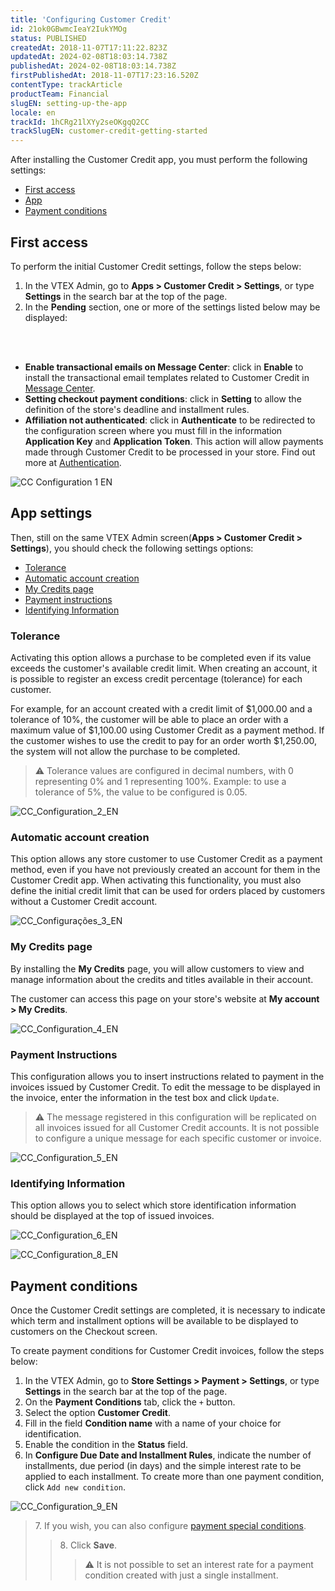 ```yaml
---
title: 'Configuring Customer Credit'
id: 21ok0GBwmcIeaY2IukYMOg
status: PUBLISHED
createdAt: 2018-11-07T17:11:22.823Z
updatedAt: 2024-02-08T18:03:14.738Z
publishedAt: 2024-02-08T18:03:14.738Z
firstPublishedAt: 2018-11-07T17:23:16.520Z
contentType: trackArticle
productTeam: Financial
slugEN: setting-up-the-app
locale: en
trackId: 1hCRg21lXYy2seOKgqQ2CC
trackSlugEN: customer-credit-getting-started
---
```


After installing the Customer Credit app, you must perform the following settings:

- [First access](#first-access)
- [App](#app-settings) 
- [Payment conditions](#payment-conditions)

## First access

To perform the initial Customer Credit settings, follow the steps below:

1. In the VTEX Admin, go to __Apps > Customer Credit > Settings__, or type __Settings__ in the search bar at the top of the page.
2. In the __Pending__ section, one or more of the settings listed below may be displayed:
<br>
<ul>
<br>
    	<li><b>Enable transactional emails on Message Center</b>: click in <b>Enable</b> to install the transactional email templates related to Customer Credit in <a href="https://help.vtex.com/pt/tutorial/conhecendo-o-message-center--tutorials_84">Message Center</a>.</li>
    	<li><b>Setting checkout payment conditions</b>: click in <b>Setting</b> to allow the definition of the store's deadline and installment rules.</li>
  	<li><b>Affiliation not authenticated</b>: click in <b>Authenticate</b> to be redirected to the configuration screen where you must fill in the information <b>Application Key</b> and <b>Application Token</b>. This action will allow payments made through Customer Credit to be processed in your store. Find out more at <a href="https://developers.vtex.com/docs/guides/authentication">Authentication</a>.</li>
</ul>

![CC Configuration 1 EN](https://images.ctfassets.net/alneenqid6w5/6cDl5QeEatvpLW3kYxV7Yd/25a43afef349f6443a55820be9f17616/CC_Configuration_1_EN.JPG)

## App settings

Then, still on the same VTEX Admin screen(__Apps > Customer Credit > Settings__), you should check the following settings options:

- [Tolerance](#tolerance)
- [Automatic account creation](#automatic-account-creation) 
- [My Credits page](#my-credits-page)
- [Payment instructions](#payment-instructions)
- [Identifying Information](#identifying-information)

### Tolerance

Activating this option allows a purchase to be completed even if its value exceeds the customer's available credit limit. When creating an account, it is possible to register an excess credit percentage (tolerance) for each customer.

For example, for an account created with a credit limit of $1,000.00 and a tolerance of 10%, the customer will be able to place an order with a maximum value of $1,100.00 using Customer Credit as a payment method. If the customer wishes to use the credit to pay for an order worth $1,250.00, the system will not allow the purchase to be completed.

>⚠️ Tolerance values are configured in decimal numbers, with 0 representing 0% and 1 representing 100%. Example: to use a tolerance of 5%, the value to be configured is 0.05.

![CC_Configuration_2_EN](//images.ctfassets.net/alneenqid6w5/3kjEQ2OblMKqwumNWSFnSt/42de816c9685f31074c0637dcbd6c5f1/CC_Configuration_2_EN.JPG)

### Automatic account creation

This option allows any store customer to use Customer Credit as a payment method, even if you have not previously created an account for them in the Customer Credit app. When activating this functionality, you must also define the initial credit limit that can be used for orders placed by customers without a Customer Credit account.

![CC_Configurações_3_EN](//images.ctfassets.net/alneenqid6w5/1TX1ArtNwm8toa84UqNCHZ/07a144ef285f845819fb1e12442b3f56/CC_Configuration_3_EN.JPG)

### My Credits page

By installing the __My Credits__ page, you will allow customers to view and manage information about the credits and titles available in their account.

The customer can access this page on your store's website at __My account > My Credits__.

![CC_Configuration_4_EN](//images.ctfassets.net/alneenqid6w5/59SuH9h84mmgaHmcDB2Bbl/92daf3c995157e03887f1975d2cccbc8/CC_Configuration_4_EN.JPG)

### Payment Instructions 

This configuration allows you to insert instructions related to payment in the invoices issued by Customer Credit. To edit the message to be displayed in the invoice, enter the information in the test box and click `Update`.

>⚠️ The message registered in this configuration will be replicated on all invoices issued for all Customer Credit accounts. It is not possible to configure a unique message for each specific customer or invoice.

![CC_Configuration_5_EN](//images.ctfassets.net/alneenqid6w5/6UkZi827KKQqH8Yk1mmPKj/cdf9331ac0d8e46d6537c8f265bc621b/CC_Configuration_5_EN.JPG)

### Identifying Information

This option allows you to select which store identification information should be displayed at the top of issued invoices.

![CC_Configuration_6_EN](//images.ctfassets.net/alneenqid6w5/6ADAtBnrZQS6sCzkwPSqFt/94bce774843c23fa582f065689423087/CC_Configuration_6_EN.JPG)

![CC_Configuration_8_EN](//images.ctfassets.net/alneenqid6w5/54WcXTGpAGppAyGxxoa8gx/7078eccb9c08d690fb0f453456f2dcaf/CC_Configuration_8_EN.JPG)

## Payment conditions

Once the Customer Credit settings are completed, it is necessary to indicate which term and installment options will be available to be displayed to customers on the Checkout screen.

To create payment conditions for Customer Credit invoices, follow the steps below:

1. In the VTEX Admin, go to __Store Settings > Payment > Settings__, or type __Settings__ in the search bar at the top of the page.
2. On the __Payment Conditions__ tab, click the `+` button.
3. Select the option __Customer Credit__.
4. Fill in the field __Condition name__ with a name of your choice for identification.
5. Enable the condition in the __Status__ field.
6. In __Configure Due Date and Installment Rules__, indicate the number of installments, due period (in days) and the simple interest rate to be applied to each installment. To create more than one payment condition, click `Add new condition`.

![CC_Configuration_9_EN](//images.ctfassets.net/alneenqid6w5/3P3JMnSiAPXNprYvgaNFNh/77399f912ebbb03ac5611682eca77c06/CC_Configuration_9_EN.JPG)

<blockquote><ui>7. If you wish, you can also configure <a href="https://help.vtex.com/en/tutorial/special-conditions--tutorials_456">payment special conditions</a>.</ui>

<blockquote><ui>8. Click <b>Save</b>.</ui>

>⚠️ It is not possible to set an interest rate for a payment condition created with just a single installment.

